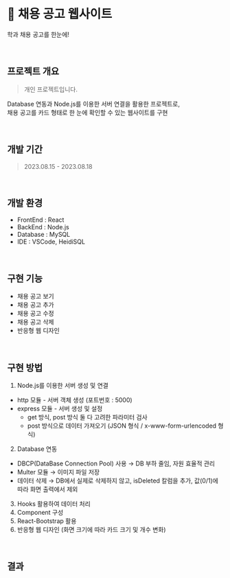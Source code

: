 # 🪪 채용 공고 웹사이트
학과 채용 공고를 한눈에!

<br />

## 프로젝트 개요
> 개인 프로젝트입니다.

Database 연동과 Node.js를 이용한 서버 연결을 활용한 프로젝트로, <br />
채용 공고를 카드 형태로 한 눈에 확인할 수 있는 웹사이트를 구현

<br />

## 개발 기간
> 2023.08.15 - 2023.08.18
<br />

## 개발 환경
- FrontEnd : React
- BackEnd : Node.js
- Database : MySQL
- IDE : VSCode, HeidiSQL

<br />

## 구현 기능
- 채용 공고 보기
- 채용 공고 추가
- 채용 공고 수정
- 채용 공고 삭제
- 반응형 웹 디자인

<br />

## 구현 방법
1. Node.js를 이용한 서버 생성 및 연결
- http 모듈 - 서버 객체 생성 (포트번호 : 5000)
- express 모듈 - 서버 생성 및 설정
   - get 방식, post 방식 둘 다 고려한 파라미터 검사
   - post 방식으로 데이터 가져오기 (JSON 형식 / x-www-form-urlencoded 형식)
2. Database 연동
- DBCP(DataBase Connection Pool) 사용 → DB 부하 줄임, 자원 효율적 관리
- Multer 모듈 → 이미지 파일 저장
- 데이터 삭제 → DB에서 실제로 삭제하지 않고, isDeleted 칼럼을 추가, 값(0/1)에 따라 화면 출력에서 제외
3. Hooks 활용하여 데이터 처리
4. Component 구성
5. React-Bootstrap 활용
6. 반응형 웹 디자인 (화면 크기에 따라 카드 크기 및 개수 변화)

<br />

## 결과
